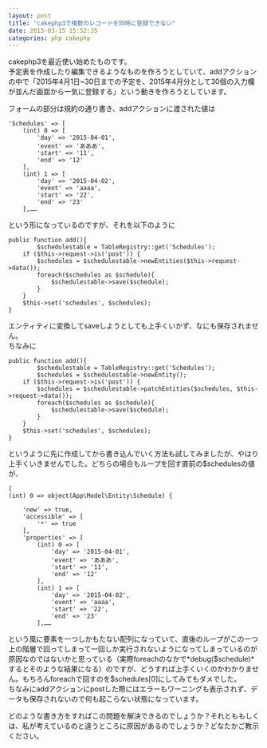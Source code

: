 ```yaml
---
layout: post
title: "cakephp3で複数のレコードを同時に登録できない"
date: 2015-03-15 15:52:35
categories: php cakephp
---
```

<p>cakephp3を最近使い始めたものです。<br>
予定表を作成したり編集できるようなものを作ろうとしていて、addアクションの中で「2015年4月1日~30日までの予定を、2015年4月分として30個の入力欄が並んだ画面から一気に登録する」という動きを作ろうとしています。</p>

<p>フォームの部分は規約の通り書き、addアクションに渡された値は</p>

<pre><code>'Schedules' =&gt; [
    (int) 0 =&gt; [
        'day' =&gt; '2015-04-01',
        'event' =&gt; 'あああ',
        'start' =&gt; '11',
        'end' =&gt; '12'
    ],
    (int) 1 =&gt; [
        'day' =&gt; '2015-04-02',
        'event' =&gt; 'aaaa',
        'start' =&gt; '22',
        'end' =&gt; '23'
    ],……
</code></pre>

<p>という形になっているのですが、それを以下のように</p>

<pre><code>public function add(){
        $schedulestable = TableRegistry::get('Schedules');
    if ($this-&gt;request-&gt;is('post')) {
        $schedules = $schedulestable-&gt;newEntities($this-&gt;request-&gt;data());
        foreach($schedules as $schedule){
            $schedulestable-&gt;save($schedule);
        }
    }
    $this-&gt;set('schedules', $schedules);
}
</code></pre>

<p>エンティティに変換してsaveしようとしても上手くいかず、なにも保存されません。<br>
ちなみに</p>

<pre><code>public function add(){
        $schedulestable = TableRegistry::get('Schedules');
        $schedules = $schedulestable-&gt;newEntity();
    if ($this-&gt;request-&gt;is('post')) {
        $schedules = $schedulestable-&gt;patchEntities($schedules, $this-&gt;request-&gt;data());
        foreach($schedules as $schedule){
            $schedulestable-&gt;save($schedule);
        }
    }
    $this-&gt;set('schedules', $schedules);
}
</code></pre>

<p>というように先に作成してから書き込んでいく方法も試してみましたが、やはり上手くいきませんでした。どちらの場合もループを回す直前の$schedulesの値が、</p>

<pre><code>[
(int) 0 =&gt; object(App\Model\Entity\Schedule) {

    'new' =&gt; true,
    'accessible' =&gt; [
        '*' =&gt; true
    ],
    'properties' =&gt; [
        (int) 0 =&gt; [
            'day' =&gt; '2015-04-01',
            'event' =&gt; 'あああ',
            'start' =&gt; '11',
            'end' =&gt; '12'
        ],
        (int) 1 =&gt; [
            'day' =&gt; '2015-04-02',
            'event' =&gt; 'aaaa',
            'start' =&gt; '22',
            'end' =&gt; '23'
        ],……
</code></pre>

<p>という風に要素を一つしかもたない配列になっていて、直後のループがこの一つ上の階層で回ってしまって一回しか実行されないようになってしまっているのが原因なのではないかと思っている（実際foreachのなかで*debug($schedule)*するとそのような結果になる）のですが、どうすれば上手くいくのかわかりません。もちろんforeachで回すのを$schedules[0]にしてみてもダメでした。<br>
ちなみにaddアクションにpostした際にはエラーもワーニングも表示されず、データも保存されないので何も起こらない状態になっています。</p>

<p>どのような書き方をすればこの問題を解決できるのでしょうか？それとももしくは、私が考えているのと違うところに原因があるのでしょうか？どなたかご教示ください。</p>

